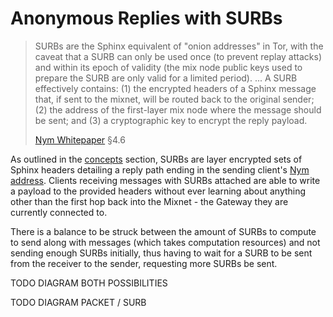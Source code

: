 # Anonymous Replies with SURBs

> SURBs are the Sphinx equivalent of "onion addresses" in Tor, with the caveat that a SURB can only
be used once (to prevent replay attacks) and within its epoch of validity (the mix node public keys used to
prepare the SURB are only valid for a limited period).
> ...
> A SURB effectively contains: (1) the encrypted headers of a Sphinx message that, if sent to the mixnet, will be routed back to the original sender; (2) the address of the first-layer mix node where the message should be sent; and (3) a cryptographic key to encrypt the reply payload.
>
> [Nym Whitepaper](https://nymtech.net/nym-whitepaper.pdf) §4.6

As outlined in the [concepts](../concepts/anonymous-replies) section, SURBs are layer encrypted sets of Sphinx headers detailing a reply path ending in the sending client's [Nym address](../traffic/addressing-system). Clients receiving messages with SURBs attached are able to write a payload to the provided headers without ever learning about anything other than the first hop back into the Mixnet - the Gateway they are currently connected to.

There is a balance to be struck between the amount of SURBs to compute to send along with messages (which takes computation resources) and not sending enough SURBs initially, thus having to wait for a SURB to be sent from the receiver to the sender, requesting more SURBs be sent.

TODO DIAGRAM BOTH POSSIBILITIES

TODO DIAGRAM PACKET / SURB
